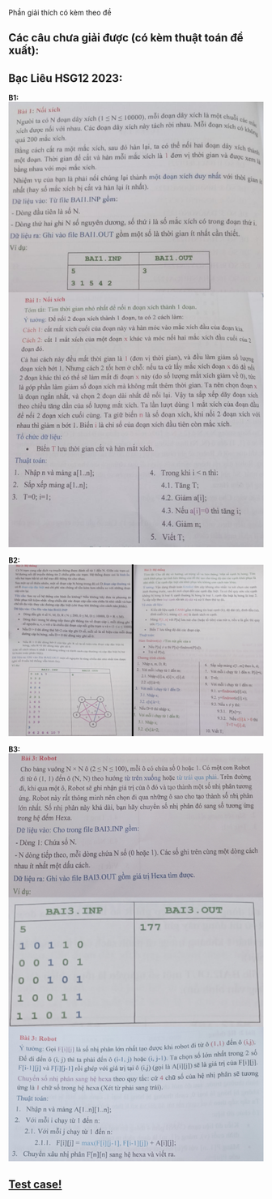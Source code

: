 Phần giải thích có kèm theo đề

## Các câu chưa giải được (có kèm thuật toán đề xuất):

## Bạc Liêu HSG12 2023:
**B1:**
![Câu 1:](./assets/1.png)  

**B2:**
![B2](./assets/2.png)

**B3:**
![B3](./assets/3.png)

## [Test case!](https://github.com/baotrwg/HSG11-2025/blob/main/%C4%90%E1%BB%81-7-THCS/B5/README.md)
